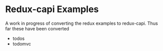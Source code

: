 # Redux-capi Examples

A work in progress of converting the redux examples to redux-capi.  Thus far these have been converted

* todos
* todomvc
